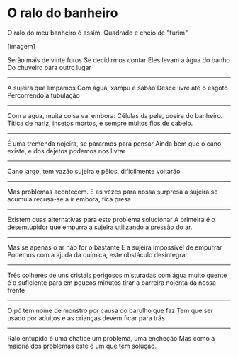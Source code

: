 O ralo do banheiro
==================

O ralo do meu banheiro é assim.
Quadrado e cheio de "furim".

[imagem]

Serão mais de vinte furos
Se decidirmos contar
Eles levam a àgua do banho
Do chuveiro para outro lugar

-----

A sujeira que limpamos
Com água, xampu e sabão
Desce livre até o esgoto
Percorrendo a tubulação

-----

Com a água, muita coisa vai embora:
Células da pele, poeira do banheiro.
Titica de nariz, insetos mortos,
e sempre muitos fios de cabelo.

----

É uma tremenda nojeira, 
se pararmos para pensar
Ainda bem que o cano existe,
e dos dejetos podemos nos livrar

-----

Cano largo, tem vazão
sujeira e pêlos, dificilmente voltarão

----

Mas problemas acontecem.
E as vezes para nossa surpresa
a sujeira se acumula 
recusa-se a ir embora, fica presa

----

Existem duas alternativas 
para este problema solucionar
A primeira é o desemtupidor
que empurra a sujeira
utilizando a pressão do ar.

----

Mas se apenas o ar não for o bastante
E a sujeira impossível de empurrar
Podemos com a ajuda da química,
este obstáculo desintegrar

----

Três colheres de uns cristais perigosos
misturadas com água muito quente
é o suficiente para em poucos minutos
tirar a barreira nojenta da nossa frente

-----

O pó tem nome de monstro
por causa do barulho que faz
Tem que ser usado por adultos
e as crianças devem ficar para trás

-----

Ralo entupido é uma chatice
um problema, uma encheção
Mas como a maioria dos problemas
este é um que tem solução.
